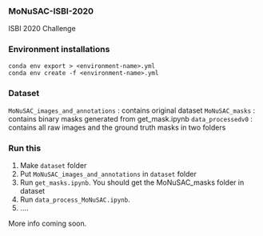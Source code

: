 ### MoNuSAC-ISBI-2020
ISBI 2020 Challenge

### Environment installations
```
conda env export > <environment-name>.yml    
conda env create -f <environment-name>.yml
```

### Dataset

`MoNuSAC_images_and_annotations` : contains original dataset
`MoNuSAC_masks` : contains binary masks generated from get_mask.ipynb
`data_processedv0` : contains all raw images and the ground truth masks in two folders

### Run this

1. Make `dataset` folder
2. Put `MoNuSAC_images_and_annotations` in `dataset` folder
3. Run `get_masks.ipynb`. You should get the MoNuSAC_masks folder in dataset
4. Run `data_process_MoNuSAC.ipynb`. 
5. ....


More info coming soon.